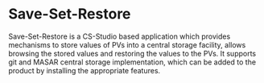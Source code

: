 # Save-Set-Restore
Save-Set-Restore is a CS-Studio based application which provides mechanisms to store values of PVs into a central storage facility, allows browsing the stored values and restoring the values to the PVs. It supports git and MASAR central storage implementation, which can be added to the product by installing the appropriate features.

